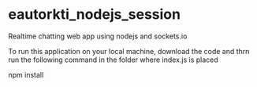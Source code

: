 # eautorkti_nodejs_session

Realtime chatting web app using nodejs and sockets.io

To run this application on your local machine, download the code and thrn run the following command in the folder where index.js is placed

npm install
